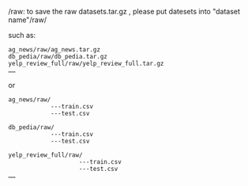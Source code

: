 /raw: to save the raw datasets.tar.gz  , please put datesets into "dataset name"/raw/

such as:

    ag_news/raw/ag_news.tar.gz
    db_pedia/raw/db_pedia.tar.gz
    yelp_review_full/raw/yelp_review_full.tar.gz
    ……

or


    ag_news/raw/
                ---train.csv
                ---test.csv

    db_pedia/raw/
                ---train.csv
                ---test.csv

    yelp_review_full/raw/
                        ---train.csv
                        ---test.csv
    ……
